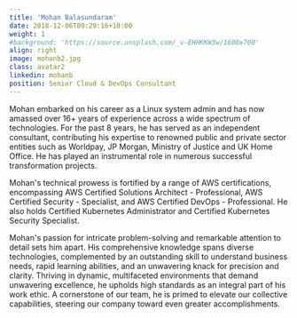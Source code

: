```yaml
---
title: 'Mohan Balasundaram'
date: 2018-12-06T09:29:16+10:00
weight: 1
#background: 'https://source.unsplash.com/_v-EHHKKW3w/1600x700'
align: right
image: mohanb2.jpg
class: avatar2
linkedin: mohanb
position: Senior Cloud & DevOps Consultant
---
```


Mohan embarked on his career as a Linux system admin and has now amassed over 16+ years of experience across a wide spectrum of technologies. For the past 8 years, he has served as an independent consultant, contributing his expertise to renowned public and private sector entities such as Worldpay, JP Morgan, Ministry of Justice and UK Home Office. He has played an instrumental role in numerous successful transformation projects.

Mohan's technical prowess is fortified by a range of AWS certifications, encompassing AWS Certified Solutions Architect - Professional, AWS Certified Security - Specialist, and AWS Certified DevOps - Professional. He also holds Certified Kubernetes Administrator and Certified Kubernetes Security Specialist.

Mohan's passion for intricate problem-solving and remarkable attention to detail sets him apart. His comprehensive knowledge spans diverse technologies, complemented by an outstanding skill to understand business needs, rapid learning abilities, and an unwavering knack for precision and clarity.  Thriving in dynamic, multifaceted environments that demand unwavering excellence, he upholds high standards as an integral part of his work ethic. A cornerstone of our team, he is primed to elevate our collective capabilities, steering our company toward even greater accomplishments.